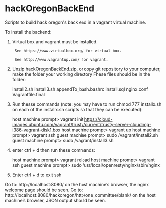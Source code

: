hackOregonBackEnd
=================

Scripts to build hack oregon's back end in a vagrant virtual machine.

To install the backend:

1) Virtual box and vagrant must be installed.

		See https://www.virtualbox.org/ for virtual box.
	
		See http://www.vagrantup.com/ for vagrant.

	
2) Unzip hackOregonBackEnd.zip, or copy git repository to your computer, make the folder your working directory
Fhese files should be in the folder:

	install2.sh
	install3.sh
	appendTo_bash.bashrc
	install.sql
	nginx.conf
	Vagrantfile.final
	
3) Run thesse commands (note: you may have to run chmod 777 installx.sh on each of the installx.sh scripts so that they can be executed):


	host machine prompt> vagrant init https://cloud-images.ubuntu.com/vagrant/trusty/current/trusty-server-cloudimg-i386-vagrant-disk1.box
	host machine prompt> vagrant up
	host machine prompt> vagrant ssh
	guest machine prompt> sudo /vagrant/install2.sh
	guest machine prompt> sudo /vagrant/install3.sh

4) enter ctrl + d then run these commands:

	host machine prompt> vagrant reload
	host machine prompt> vagrant ssh
	guest machine prompt> sudo /usr/local/openresty/nginx/sbin/nginx
5) Enter ctrl + d to exit ssh

Go to:
	http://localhost:8080/ 
on the host machine’s browser, the nginx welcome page should be seen.
Go to:
	http://localhost:8080/hackoregon/http/one_committee/blank/
on the host machine’s browser,  JSON output should be seen. 


